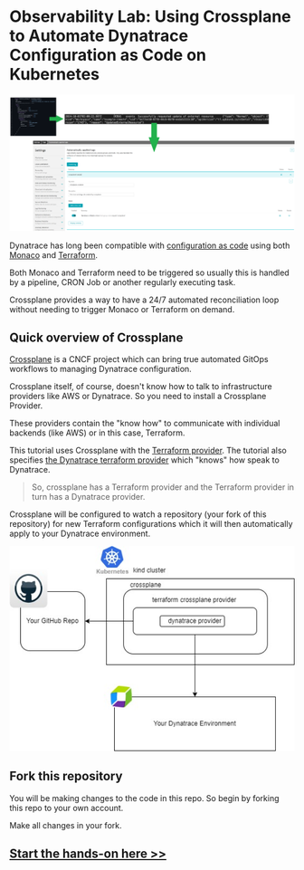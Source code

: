 # Observability Lab: Using Crossplane to Automate Dynatrace Configuration as Code on Kubernetes

![logical flow](docs/images/auto-tags-dt-ui.png)

Dynatrace has long been compatible with [configuration as code](https://docs.dynatrace.com/docs/manage/configuration-as-code) using both [Monaco](https://docs.dynatrace.com/docs/manage/configuration-as-code/monaco) and [Terraform](https://docs.dynatrace.com/docs/manage/configuration-as-code/terraform).

Both Monaco and Terraform need to be triggered so usually this is handled by a pipeline, CRON Job or another regularly executing task.

Crossplane provides a way to have a 24/7 automated reconciliation loop without needing to trigger Monaco or Terraform on demand.

## Quick overview of Crossplane

[Crossplane](https://www.crossplane.io/) is a CNCF project which can bring true automated GitOps workflows to managing Dynatrace configuration.

Crossplane itself, of course, doesn't know how to talk to infrastructure providers like AWS or Dynatrace. So you need to install a Crossplane Provider.

These providers contain the "know how" to communicate with individual backends (like AWS) or in this case, Terraform.

This tutorial uses Crossplane with the [Terraform provider](https://marketplace.upbound.io/providers/upbound/provider-terraform/v0.18.0).
The tutorial also specifies [the Dynatrace terraform provider](https://registry.terraform.io/providers/dynatrace-oss/dynatrace/latest) which "knows" how speak to Dynatrace.

> So, crossplane has a Terraform provider and the Terraform provider in turn has a Dynatrace provider.

Crossplane will be configured to watch a repository (your fork of this repository) for new Terraform configurations which it will then automatically apply to your Dynatrace environment.

![architecture diagram](docs/images/crossplane-architecture.jpg)

## Fork this repository

You will be making changes to the code in this repo. So begin by forking this repo to your own account.

Make all changes in your fork.

## [Start the hands-on here >>](https://dynatrace.github.io/demo-crossplane)




